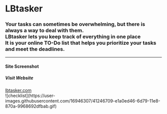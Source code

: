 <h1><strong>LBtasker</strong></h1>
<h3>Your tasks can sometimes be overwhelming, but there is always a way to deal with them.<br>
LBtasker lets you keep track of everything in one place<br>
It is your online TO-Do list that helps you prioritize your tasks and meet the deadlines.</h3>
<hr>
<h4>Site Screenshot</h4>
<strong><h5>Visit Website</h5></strong><a href="http://lbtasker.com">lbtasker.com</a><br>
![checklist](https://user-images.githubusercontent.com/16946307/41246709-e1a0ed46-6d79-11e8-870a-9968692dfbab.gif)
